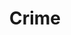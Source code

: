 ---
layout: content
data: crime
title: Crime
isHome: true
link: https://figure.nz/search/?query=crime%20children&ref=yfnz
link-all: https://figure.nz/search/?query=crime%20youth&ref=yfnz
---